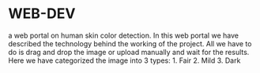 # WEB-DEV
a web portal on human skin  color detection. In this web portal we have described the technology behind the  working of the project. All we have to do is drag and drop the image or upload manually and wait  for the results. Here we have categorized the image into 3 types: 1. Fair 2. Mild 3. Dark
